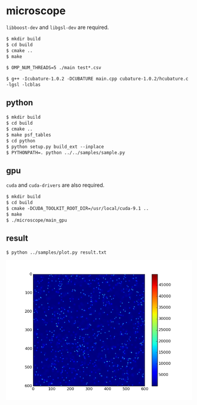 microscope
==========

`libboost-dev` and `libgsl-dev` are required.

```
$ mkdir build
$ cd build
$ cmake ..
$ make
```

```
$ OMP_NUM_THREADS=5 ./main test*.csv
```

```
$ g++ -Icubature-1.0.2 -DCUBATURE main.cpp cubature-1.0.2/hcubature.c -lgsl -lcblas
```

python
------

```
$ mkdir build
$ cd build
$ cmake ..
$ make psf_tables
$ cd python
$ python setup.py build_ext --inplace
$ PYTHONPATH=. python ../../samples/sample.py
```

gpu
---

`cuda` and `cuda-drivers` are also required.

```
$ mkdir build
$ cd build
$ cmake -DCUDA_TOOLKIT_ROOT_DIR=/usr/local/cuda-9.1 ..
$ make
$ ./microscope/main_gpu
```

result
------

```
$ python ../samples/plot.py result.txt
```

![doc/result.txt.png](doc/result.txt.png)
